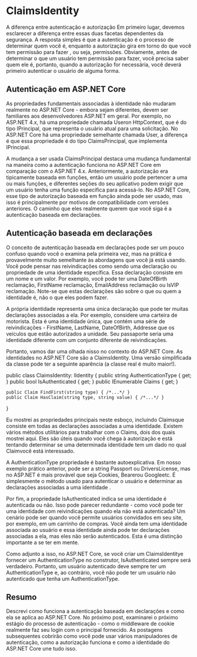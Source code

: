 # ClaimsIdentity

A diferença entre autenticação e autorização
Em primeiro lugar, devemos esclarecer a diferença entre essas duas facetas dependentes da segurança. A resposta simples é que a autenticação é o processo de determinar quem você é, enquanto a autorização gira em torno do que você tem permissão para fazer , ou seja, permissões. Obviamente, antes de determinar o que um usuário tem permissão para fazer, você precisa saber quem ele é, portanto, quando a autorização for necessária, você deverá primeiro autenticar o usuário de alguma forma.

## Autenticação em ASP.NET Core
As propriedades fundamentais associadas à identidade não mudaram realmente no ASP.NET Core - embora sejam diferentes, devem ser familiares aos desenvolvedores ASP.NET em geral. Por exemplo, no ASP.NET 4.x, há uma propriedade chamada Useron HttpContext, que é do tipo IPrincipal, que representa o usuário atual para uma solicitação. No ASP.NET Core há uma propriedade semelhante chamada User, a diferença é que essa propriedade é do tipo ClaimsPrincipal, que implementa IPrincipal.

A mudança a ser usada ClaimsPrincipal destaca uma mudança fundamental na maneira como a autenticação funciona no ASP.NET Core em comparação com o ASP.NET 4.x. Anteriormente, a autorização era tipicamente baseada em funções, então um usuário pode pertencer a uma ou mais funções, e diferentes seções do seu aplicativo podem exigir que um usuário tenha uma função específica para acessá-lo. No ASP.NET Core, esse tipo de autorização baseada em função ainda pode ser usado, mas isso é principalmente por motivos de compatibilidade com versões anteriores. O caminho que eles realmente querem que você siga é a autenticação baseada em declarações.

## Autenticação baseada em declarações
O conceito de autenticação baseada em declarações pode ser um pouco confuso quando você o examina pela primeira vez, mas na prática é provavelmente muito semelhante às abordagens que você já está usando. Você pode pensar nas reivindicações como sendo uma declaração ou propriedade de uma identidade específica. Essa declaração consiste em um nome e um valor. Por exemplo, você pode ter uma DateOfBirth reclamação, FirstName reclamação, EmailAddress reclamação ou IsVIP reclamação. Note-se que estas declarações são sobre o que ou quem a identidade é, não o que eles podem fazer.

A própria identidade representa uma única declaração que pode ter muitas declarações associadas a ela. Por exemplo, considere uma carteira de motorista. Esta é uma identidade única, que contém uma série de reivindicações - FirstName, LastName, DateOfBirth, Addresse que os veículos que estão autorizados a unidade. Seu passaporte seria uma identidade diferente com um conjunto diferente de reivindicações.

Portanto, vamos dar uma olhada nisso no contexto do ASP.NET Core. As identidades no ASP.NET Core são a ClaimsIdentity. Uma versão simplificada da classe pode ter a seguinte aparência (a classe real é muito maior!).

public class ClaimsIdentity: IIdentity
{
    public string AuthenticationType { get; }
    public bool IsAuthenticated { get; }
    public IEnumerable<Claim> Claims { get; }

    public Claim FindFirst(string type) { /*...*/ }
    public Claim HasClaim(string type, string value) { /*...*/ }
}
    
Eu mostrei as propriedades principais neste esboço, incluindo Claimsque consiste em todas as declarações associadas a uma identidade. Existem vários métodos utilitários para trabalhar com o Claims, dois dos quais mostrei aqui. Eles são úteis quando você chega à autorização e está tentando determinar se uma determinada identidade tem um dado no qual Claimvocê está interessado.

A AuthenticationType propriedade é bastante autoexplicativa. Em nosso exemplo prático anterior, pode ser a string Passport ou DriversLicense, mas no ASP.NET é mais provável que seja Cookies, Bearerou Googleetc. É simplesmente o método usado para autenticar o usuário e determinar as declarações associadas a uma identidade .

Por fim, a propriedade IsAuthenticated indica se uma identidade é autenticada ou não. Isso pode parecer redundante - como você pode ter uma identidade com reivindicações quando ela não está autenticada? Um cenário pode ser quando você permite usuários convidados em seu site, por exemplo, em um carrinho de compras. Você ainda tem uma identidade associada ao usuário e essa identidade ainda pode ter declarações associadas a ela, mas eles não serão autenticados. Esta é uma distinção importante a se ter em mente.

Como adjunto a isso, no ASP.NET Core, se você criar um ClaimsIdentitye fornecer um AuthenticationType no construtor, IsAuthenticated sempre será verdadeiro. Portanto, um usuário autenticado deve sempre ter um AuthenticationType e, ao contrário, você não pode ter um usuário não autenticado que tenha um AuthenticationType.

## Resumo
Descrevi como funciona a autenticação baseada em declarações e como ela se aplica ao ASP.NET Core. No próximo post, examinarei o próximo estágio do processo de autenticação - como o middleware de cookie realmente faz seu login com o principal fornecido. As postagens subsequentes cobrirão como você pode usar vários manipuladores de autenticação, como a autorização funciona e como a identidade do ASP.NET Core une tudo isso.
